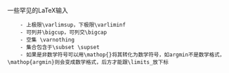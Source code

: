 一些罕见的LaTeX输入
        
        - 上极限\varlimsup，下极限\varliminf
        - 可列并\bigcup，可列交\bigcap
        - 空集 \varnothing
        - 集合包含于\subset \supset
        - 如果是非数学符号可以用\mathop{}将其转化为数学符号，如argmin不是数学格式，\mathop{argmin}则会变成数学格式，后方才能跟\limits_放下标